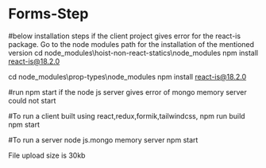 # Forms-Step

#below installation steps if the client project gives error for the react-is package. Go to the node modules path for the installation of the mentioned version
cd node_modules\hoist-non-react-statics\node_modules
npm install react-is@18.2.0

cd node_modules\prop-types\node_modules
npm install react-is@18.2.0

#run npm start if the node js server gives error of mongo memory server could not start

#To run a client built using react,redux,formik,tailwindcss,
npm run build
npm start

#To run a server node js.mongo memory server
npm start

File upload size is 30kb
